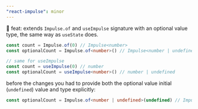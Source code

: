 ```yaml
---
"react-impulse": minor
---
```


🚀 feat: extends `Impulse.of` and `useImpulse` signature with an optional value type, the same way as `useState` does.

```ts
const count = Impulse.of(0) // Impulse<number>
const optionalCount = Impulse.of<number>() // Impulse<number | undefined>

// same for useImpulse
const count = useImpulse(0) // number
const optionalCount = useImpulse<number>() // number | undefined
```

before the changes you had to provide both the optional value initial (`undefined`) value and type explicitly:

```ts
const optionalCount = Impulse.of<number | undefined>(undefined) // Impulse<number | undefined>
```
